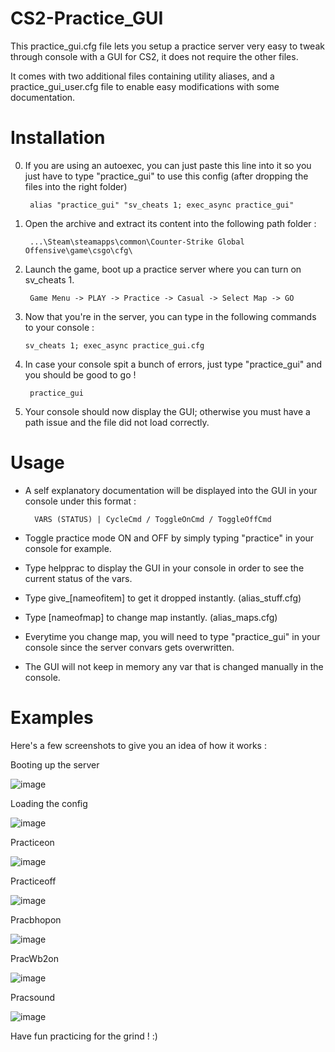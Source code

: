 # CS2-Practice_GUI
This practice_gui.cfg file lets you setup a practice server very easy to tweak through console with a GUI for CS2, it does not require the other files.

It comes with two additional files containing utility aliases, and a practice_gui_user.cfg file to enable easy modifications with some documentation.

# Installation
0. If you are using an autoexec, you can just paste this line into it so you just have to type "practice_gui" to use this config (after dropping the files into the right folder)

        alias "practice_gui" "sv_cheats 1; exec_async practice_gui"


1. Open the archive and extract its content into the following path folder :

        ...\Steam\steamapps\common\Counter-Strike Global Offensive\game\csgo\cfg\

2. Launch the game, boot up a practice server where you can turn on sv_cheats 1.

        Game Menu -> PLAY -> Practice -> Casual -> Select Map -> GO

3.  Now that you're in the server, you can type in the following commands to your console :

        sv_cheats 1; exec_async practice_gui.cfg

4. In case your console spit a bunch of errors, just type "practice_gui" and you should be good to go !

        practice_gui

5. Your console should now display the GUI; otherwise you must have a path issue and the file did not load correctly.



# Usage
- A self explanatory documentation will be displayed into the GUI in your console under this format :
  
        VARS (STATUS) | CycleCmd / ToggleOnCmd / ToggleOffCmd

- Toggle practice mode ON and OFF by simply typing "practice" in your console for example.

- Type helpprac to display the GUI in your console in order to see the current status of the vars.

- Type give_[nameofitem] to get it dropped instantly. (alias_stuff.cfg)
- Type [nameofmap] to change map instantly. (alias_maps.cfg)

- Everytime you change map, you will need to type "practice_gui" in your console since the server convars gets overwritten.
- The GUI will not keep in memory any var that is changed manually in the console.

# Examples
Here's a few screenshots to give you an idea of how it works :

Booting up the server

![image](https://github.com/sneakybikimeh/CS2-Practice_GUI/assets/151694137/f9fa6812-6a92-499e-b64c-d136feebe905)

Loading the config

![image](https://github.com/sneakybikimeh/CS2-Practice_GUI/assets/151694137/361ab487-9ff1-427c-b648-8c9c422c9681)

Practiceon

![image](https://github.com/sneakybikimeh/CS2-Practice_GUI/assets/151694137/3422238f-e3d3-4362-a0f5-5201796c084e)

Practiceoff

![image](https://github.com/sneakybikimeh/CS2-Practice_GUI/assets/151694137/3fdd3b6b-be07-4960-a942-97408763e3d6)

Pracbhopon

![image](https://github.com/sneakybikimeh/CS2-Practice_GUI/assets/151694137/3cc19b99-de9e-4e5d-a2bd-13f10f8b878b)

PracWb2on

![image](https://github.com/sneakybikimeh/CS2-Practice_GUI/assets/151694137/60056e53-fee8-4ef6-930a-53ce2fa193ef)

Pracsound

![image](https://github.com/sneakybikimeh/CS2-Practice_GUI/assets/151694137/9f5af7e8-1b65-4b9d-a021-88635dbc6d51)


Have fun practicing for the grind ! :)
